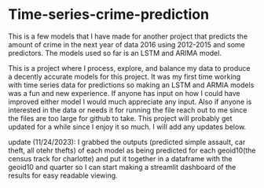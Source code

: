 # Time-series-crime-prediction
This is a few models that I have made for another project that predicts the amount of crime in the next year of data 2016 using 2012-2015 and some predictors. The models used so far is an LSTM and ARIMA model. 

This is a project where I process, explore, and balance my data to produce a decently accurate models for this project. It was my first time working with time series data for predictions so making an LSTM and ARMIA models was a fun and new experience. If anyone has input on how I could have improved either model I would much appreciate any input. Also if anyone is interested in the data or needs it for running the file reach out to me since the files are too large for github to take. This project will probably get updated for a while since I enjoy it so much. I will add any updates below.

update (11/24/2023): I grabbed the outputs (predicted simple assault, car theft, all otehr thefts) of each model as being predicted for each geoid10(the census track for charlotte) and put it together in a dataframe with the geoid10 and quarter so I can start making a streamlit dashboard of the results for easy readable viewing. 
